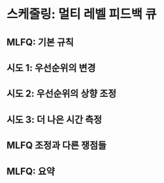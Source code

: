 # 스케줄링: 멀티 레벨 피드백 큐

## MLFQ: 기본 규칙

## 시도 1: 우선순위의 변경

## 시도 2: 우선순위의 상향 조정

## 시도 3: 더 나은 시간 측정

## MLFQ 조정과 다른 쟁점들

## MLFQ: 요약
